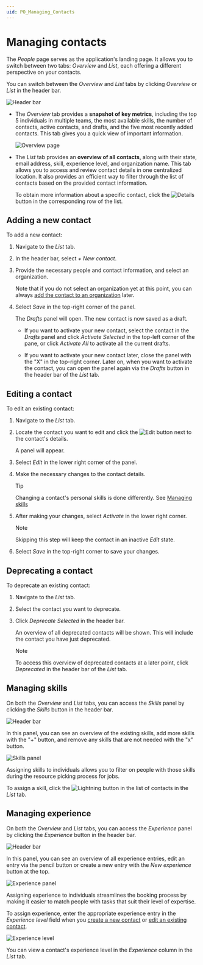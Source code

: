 ```yaml
---
uid: PO_Managing_Contacts
---
```


# Managing contacts

The *People* page serves as the application's landing page. It allows you to switch between two tabs: *Overview* and *List*, each offering a different perspective on your contacts.

You can switch between the *Overview* and *List* tabs by clicking *Overview* or *List* in the header bar.

![Header bar](~/solutions/images/PO_HeaderBar.png)

- The *Overview* tab provides a **snapshot of key metrics**, including the top 5 individuals in multiple teams, the most available skills, the number of contacts, active contacts, and drafts, and the five most recently added contacts. This tab gives you a quick view of important information.

  ![Overview page](~/solutions/images/PO_People_Overview_Example.png)

- The *List* tab provides an **overview of all contacts**, along with their state, email address, skill, experience level, and organization name. This tab allows you to access and review contact details in one centralized location. It also provides an efficient way to filter through the list of contacts based on the provided contact information.

  To obtain more information about a specific contact, click the ![Details](~/solutions/images/PO_Details.png) button in the corresponding row of the list.

## Adding a new contact

To add a new contact:

1. Navigate to the *List* tab.

1. In the header bar, select *+ New contact*.

1. Provide the necessary people and contact information, and select an organization.

   Note that if you do not select an organization yet at this point, you can always [add the contact to an organization](xref:PO_Managing_Organizations#configuring-organization-members) later.

1. Select *Save* in the top-right corner of the panel.

   The *Drafts* panel will open. The new contact is now saved as a draft.

   - If you want to activate your new contact, select the contact in the *Drafts* panel and click *Activate Selected* in the top-left corner of the pane, or click *Activate All* to activate all the current drafts.

   - If you want to activate your new contact later, close the panel with the "X" in the top-right corner. Later on, when you want to activate the contact, you can open the panel again via the *Drafts* button in the header bar of the *List* tab.

## Editing a contact

To edit an existing contact:

1. Navigate to the *List* tab.

1. Locate the contact you want to edit and click the ![Edit](~/solutions/images/PO_Edit.png) button next to the contact's details.

   A panel will appear.

1. Select *Edit* in the lower right corner of the panel.

1. Make the necessary changes to the contact details.

   > [!TIP]
   > Changing a contact's personal skills is done differently. See [Managing skills](#managing-skills)

1. After making your changes, select *Activate* in the lower right corner.

   > [!NOTE]
   > Skipping this step will keep the contact in an inactive *Edit* state.

1. Select *Save* in the top-right corner to save your changes.

## Deprecating a contact

To deprecate an existing contact:

1. Navigate to the *List* tab.

1. Select the contact you want to deprecate.

1. Click *Deprecate Selected* in the header bar.

   An overview of all deprecated contacts will be shown. This will include the contact you have just deprecated.

   > [!NOTE]
   > To access this overview of deprecated contacts at a later point, click *Deprecated* in the header bar of the *List* tab.

## Managing skills

On both the *Overview* and *List* tabs, you can access the *Skills* panel by clicking the *Skills* button in the header bar.

![Header bar](~/solutions/images/PO_Skills_Header_Bar.png)

In this panel, you can see an overview of the existing skills, add more skills with the "+" button, and remove any skills that are not needed with the "x" button.

![Skills panel](~/solutions/images/PO_Manage_Skills.png)

Assigning skills to individuals allows you to filter on people with those skills during the resource picking process for jobs.

To assign a skill, click the ![Lightning](~/solutions/images/PO_Skills.png) button in the list of contacts in the *List* tab.

## Managing experience

On both the *Overview* and *List* tabs, you can access the *Experience* panel by clicking the *Experience* button in the header bar.

![Header bar](~/solutions/images/PO_Experience_Header_Bar.png)

In this panel, you can see an overview of all experience entries, edit an entry via the pencil button or create a new entry with the *New experience* button at the top.

![Experience panel](~/solutions/images/Experience_panel.png)

Assigning experience to individuals streamlines the booking process by making it easier to match people with tasks that suit their level of expertise.

To assign experience, enter the appropriate experience entry in the *Experience level* field when you [create a new contact](#adding-a-new-contact) or [edit an existing contact](#editing-a-contact).

![Experience level](~/solutions/images/PO_Experience_Level.png)

You can view a contact's experience level in the *Experience* column in the *List* tab.
